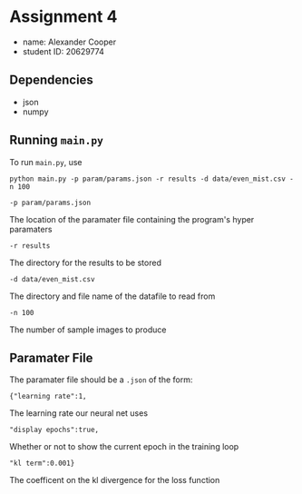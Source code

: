 # Assignment 4

- name: Alexander Cooper
- student ID: 20629774

## Dependencies

- json
- numpy

## Running `main.py`

To run `main.py`, use

```
python main.py -p param/params.json -r results -d data/even_mist.csv -n 100

```

```
-p param/params.json

```
The location of the paramater file containing the program's hyper paramaters

```
-r results

```
The directory for the results to be stored

```
-d data/even_mist.csv

```
The directory and file name of the datafile to read from

```
-n 100

```
The number of sample images to produce

## Paramater File

The paramater file should be a `.json` of the form:

```
{"learning rate":1,

```
The learning rate our neural net uses

```
"display epochs":true,

```
Whether or not to show the current epoch in the training loop

```
"kl term":0.001}

```
The coefficent on the kl divergence for the loss function



